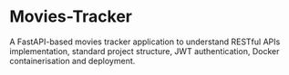 # Movies-Tracker
A FastAPI-based movies tracker application to understand RESTful APIs implementation, standard project structure, JWT authentication, Docker containerisation and deployment.
